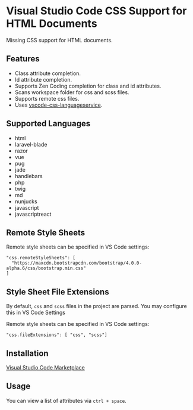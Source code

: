 # Visual Studio Code CSS Support for HTML Documents

Missing CSS support for HTML documents.

## Features

- Class attribute completion.
- Id attribute completion.
- Supports Zen Coding completion for class and id attributes.
- Scans workspace folder for css and scss files.
- Supports remote css files.
- Uses [vscode-css-languageservice](https://github.com/Microsoft/vscode-css-languageservice).

## Supported Languages

- html
- laravel-blade
- razor
- vue
- pug
- jade
- handlebars
- php
- twig
- md
- nunjucks
- javascript
- javascriptreact

## Remote Style Sheets

Remote style sheets can be specified in VS Code settings:

```
"css.remoteStyleSheets": [
  "https://maxcdn.bootstrapcdn.com/bootstrap/4.0.0-alpha.6/css/bootstrap.min.css"
]
```
## Style Sheet File Extensions

By default, `css` and `scss` files in the project are parsed. You may configure this in VS Code Settings

Remote style sheets can be specified in VS Code settings:

```
"css.fileExtensions": [ "css", "scss"]
```

## Installation

[Visual Studio Code Marketplace](https://marketplace.visualstudio.com/items?itemName=ecmel.vscode-html-css)

## Usage
You can view a list of attributes via `ctrl + space`.
